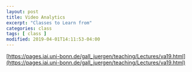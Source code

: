 ```yaml
---
layout: post
title: Video Analytics
excerpt: "Classes to Learn from"
categories: class
tags: [ class ]
modified: 2019-04-01T14:11:53-04:00
---
```





[https://pages.iai.uni-bonn.de/gall_juergen/teaching/Lectures/va19.html](https://pages.iai.uni-bonn.de/gall_juergen/teaching/Lectures/va19.html)
